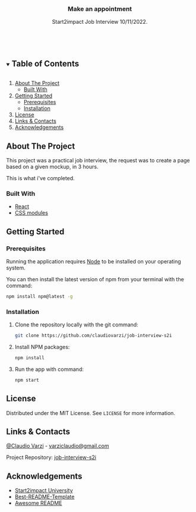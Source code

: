 <p align="center">
  
  <h3 align="center">Make an appointment</h3>

  <p align="center">
    Start2impact Job Interview 10/11/2022. </p>

  <br>
  <br>

  <a href="https://github.com/claudiovarzi/job-interview-s2i">
    <img src="" alt="">
  </a>
</p>

<details open="open">
  <summary><h2 style="display: inline-block">Table of Contents</h2></summary>
  <ol>
    <li>
      <a href="#about-the-project">About The Project</a>
      <ul>
        <li><a href="#built-with">Built With</a></li>
      </ul>
    </li>
    <li>
      <a href="#getting-started">Getting Started</a>
      <ul>
        <li><a href="#prerequisites">Prerequisites</a></li>
        <li><a href="#installation">Installation</a></li>
      </ul>
    </li>
    <li><a href="#license">License</a></li>
    <li><a href="#links-contacts">Links & Contacts</a></li>
    <li><a href="#acknowledgements">Acknowledgements</a></li>
  </ol>
</details>

## About The Project

This project was a practical job interview, the request was to create a page based on a given mockup, in 3 hours.

This is what i've completed.

### Built With

- [React](https://it.reactjs.org/)
- [CSS modules](https://github.com/css-modules/css-modules)

## Getting Started

### Prerequisites

Running the application requires [Node](https://nodejs.org/en/) to be installed on your operating system.

You can then install the latest version of npm from your terminal with the command:

```sh
npm install npm@latest -g
```

### Installation

1. Clone the repository locally with the git command:

   ```sh
   git clone https://github.com/claudiovarzi/job-interview-s2i
   ```

2. Install NPM packages:

   ```sh
   npm install
   ```

3. Run the app with command:

   ```sh
   npm start
   ```

## License

Distributed under the MIT License. See `LICENSE` for more information.

## Links & Contacts

[@Claudio Varzi](https://www.linkedin.com/in/claudiovarzi/) - varziclaudio@gmail.com

Project Repository: [job-interview-s2i](https://github.com/claudiovarzi/job-interview-s2i)

## Acknowledgements

- [Start2impact University](https://www.start2impact.it/)
- [Best-README-Template](https://github.com/othneildrew/Best-README-Template)
- [Awesome README](https://github.com/matiassingers/awesome-readme)
